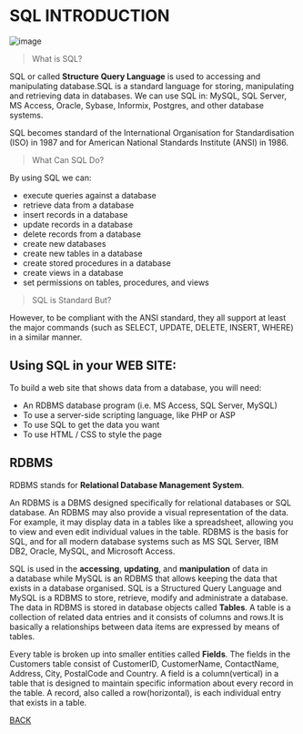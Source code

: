 # SQL INTRODUCTION

![image](https://user-images.githubusercontent.com/63160825/119976059-35b5a200-bfd4-11eb-8512-daed4e85fdf7.png)

> What is SQL?

SQL or called **Structure Query Language** is used to accessing and manipulating database.SQL is a standard language for storing, manipulating and retrieving data in databases. We can use SQL in: MySQL, SQL Server, MS Access, Oracle, Sybase, Informix, Postgres, and other database systems.

SQL becomes standard of the International Organisation for Standardisation (ISO) in 1987 and for American National Standards Institute (ANSI) in 1986.

> What Can SQL Do?

By using SQL we can:
+ execute queries against a database
+ retrieve data from a database
+ insert records in a database
+ update records in a database
+ delete records from a database
+ create new databases
+ create new tables in a database
+ create stored procedures in a database
+ create views in a database
+ set permissions on tables, procedures, and views

> SQL is Standard But?

However, to be compliant with the ANSI standard, they all support at least the major commands (such as SELECT, UPDATE, DELETE, INSERT, WHERE) in a similar manner.

## Using SQL in your WEB SITE:

To build a web site that shows data from a database, you will need:
+ An RDBMS database program (i.e. MS Access, SQL Server, MySQL)
+ To use a server-side scripting language, like PHP or ASP
+ To use SQL to get the data you want
+ To use HTML / CSS to style the page

## RDBMS

RDBMS stands for **Relational Database Management System**.

An RDBMS is a DBMS designed specifically for relational databases or SQL database. An RDBMS may also provide a visual representation of the data. For example, it may display data in a tables like a spreadsheet, allowing you to view and even edit individual values in the table. RDBMS is the basis for SQL, and for all modern database systems such as MS SQL Server, IBM DB2, Oracle, MySQL, and Microsoft Access.
                                                                                     
SQL is used in the **accessing**, **updating**, and **manipulation** of data in a database while MySQL is an RDBMS that allows keeping the data that exists in a database organised. SQL is a Structured Query Language and MySQL is a RDBMS to store, retrieve, modify and administrate a database. The data in RDBMS is stored in database objects called **Tables**. A table is a collection of related data entries and it consists of columns and rows.It is basically a relationships between data items are expressed by means of tables.

Every table is broken up into smaller entities called **Fields**. The fields in the Customers table consist of CustomerID, CustomerName, ContactName, Address, City, PostalCode and Country. A field is a column(vertical) in a table that is designed to maintain specific information about every record in the table. A record, also called a row(horizontal), is each individual entry that exists in a table.

[BACK](./README.md)
